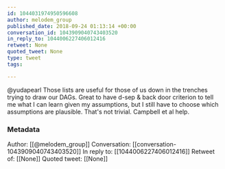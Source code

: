 ```yaml
---
id: 1044031974950596608
author: melodem_group
published_date: 2018-09-24 01:13:14 +00:00
conversation_id: 1043909040743403520
in_reply_to: 1044006227406012416
retweet: None
quoted_tweet: None
type: tweet
tags:

---
```


@yudapearl Those lists are useful for those of us down in the trenches trying to draw our DAGs. Great to have d-sep &amp; back door criterion to tell me what I can learn given my assumptions, but I still have to choose which assumptions are plausible. That's not trivial. Campbell et al help.

### Metadata

Author: [[@melodem_group]]
Conversation: [[conversation-1043909040743403520]]
In reply to: [[1044006227406012416]]
Retweet of: [[None]]
Quoted tweet: [[None]]
